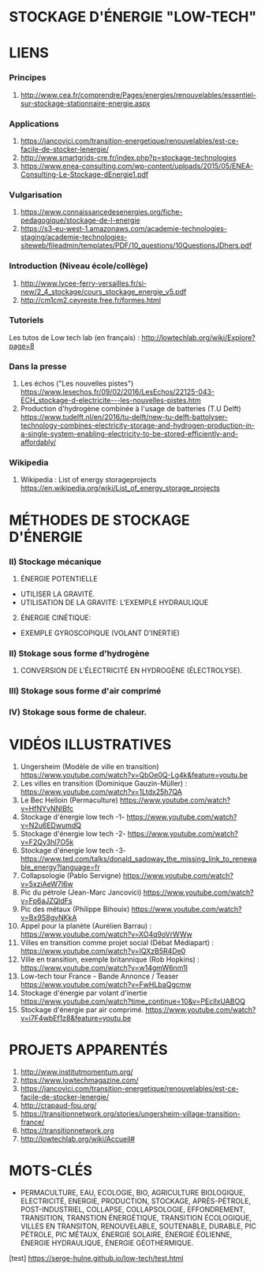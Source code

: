 STOCKAGE D'ÉNERGIE "LOW-TECH"
===


LIENS
===

### Principes
1. <http://www.cea.fr/comprendre/Pages/energies/renouvelables/essentiel-sur-stockage-stationnaire-energie.aspx>

### Applications
1. <https://jancovici.com/transition-energetique/renouvelables/est-ce-facile-de-stocker-lenergie/>
2. <http://www.smartgrids-cre.fr/index.php?p=stockage-technologies>
3. <https://www.enea-consulting.com/wp-content/uploads/2015/05/ENEA-Consulting-Le-Stockage-dEnergie1.pdf>

### Vulgarisation
1. <https://www.connaissancedesenergies.org/fiche-pedagogique/stockage-de-l-energie>
2. <https://s3-eu-west-1.amazonaws.com/academie-technologies-staging/academie-technologies-siteweb/fileadmin/templates/PDF/10_questions/10QuestionsJDhers.pdf>

### Introduction (Niveau école/collège)
1. <http://www.lycee-ferry-versailles.fr/si-new/2_4_stockage/cours_stockage_energie_v5.pdf>
2. <http://cm1cm2.ceyreste.free.fr/formes.html>

### Tutoriels
Les tutos de Low tech lab (en français) : <http://lowtechlab.org/wiki/Explore?page=8>

### Dans la presse
1. Les échos ("Les nouvelles pistes") <https://www.lesechos.fr/09/02/2016/LesEchos/22125-043-ECH_stockage-d-electricite---les-nouvelles-pistes.htm>
2. Production d'hydrogène combinée à l'usage de batteries (T.U Delft) <https://www.tudelft.nl/en/2016/tu-delft/new-tu-delft-battolyser-technology-combines-electricity-storage-and-hydrogen-production-in-a-single-system-enabling-electricity-to-be-stored-efficiently-and-affordably/>

### Wikipedia
1. Wikipedia : List of energy storageprojects <https://en.wikipedia.org/wiki/List_of_energy_storage_projects>


MÉTHODES DE STOCKAGE D'ÉNERGIE
===
### II) Stockage mécanique

1. ÉNERGIE POTENTIELLE
  - UTILISER LA GRAVITÉ.
  - UTILISATION DE LA GRAVITE: L'EXEMPLE HYDRAULIQUE
2. ÉNERGIE CINÉTIQUE:
  - EXEMPLE GYROSCOPIQUE (VOLANT D'INERTIE)

### II) Stokage sous forme d'hydrogène
1. CONVERSION DE L’ÉLECTRICITÉ EN HYDROGÈNE (ÉLECTROLYSE).

### III) Stokage sous forme d'air comprimé

### IV) Stokage sous forme de chaleur.




VIDÉOS ILLUSTRATIVES
===
 1. Ungersheim (Modèle de ville en transition) <https://www.youtube.com/watch?v=QbOe0Q-Lg4k&feature=youtu.be>
 2. Les villes en transition (Dominique Gauzin-Müller) :  <https://www.youtube.com/watch?v=1Ltdx25h7QA>
 3. Le Bec Helloin (Permaculture) <https://www.youtube.com/watch?v=HfNYyNNlBfc>
 4. Stockage d'énergie low tech -1- <https://www.youtube.com/watch?v=N2u6EDwumdQ>
 5. Stockage d'énergie low tech -2- <https://www.youtube.com/watch?v=F2Qy3hl7O5k>
 6. Stockage d'énergie low tech -3- <https://www.ted.com/talks/donald_sadoway_the_missing_link_to_renewable_energy?language=fr>
 7. Collapsologie (Pablo Servigne) <https://www.youtube.com/watch?v=5xziAeW7l6w>
 8. Pic du pétrole (Jean-Marc Jancovici) <https://www.youtube.com/watch?v=Fp6aJZQldFs>
 8. Pic des métaux (Philippe Bihouix) <https://www.youtube.com/watch?v=Bx9S8gvNKkA>
 10. Appel pour la planète (Aurélien Barrau) : <https://www.youtube.com/watch?v=XO4q9oVrWWw>
 11. Villes en transition comme projet social (Débat Médiapart) : <https://www.youtube.com/watch?v=IQXzB5R4De0>
 12. Ville en transition, exemple britannique (Rob Hopkins) : <https://www.youtube.com/watch?v=w14gmW6nm1I>
 13. Low-tech tour France - Bande Annonce / Teaser <https://www.youtube.com/watch?v=FwHLbaQgcmw>
 14. Stockage d'énergie par volant d'inertie <https://www.youtube.com/watch?time_continue=10&v=PEcIlxUABOQ>
 15. Stockage d'énergie par air comprimé. <https://www.youtube.com/watch?v=i7F4wbEf1z8&feature=youtu.be>


PROJETS APPARENTÉS
===
1. <http://www.institutmomentum.org/>
2. <https://www.lowtechmagazine.com/>
3.  <https://jancovici.com/transition-energetique/renouvelables/est-ce-facile-de-stocker-lenergie/>
4. <http://crapaud-fou.org/>
5. <https://transitionnetwork.org/stories/ungersheim-village-transition-france/>
6. <https://transitionnetwork.org>
7. <http://lowtechlab.org/wiki/Accueil#>


MOTS-CLÉS
===
- PERMACULTURE, EAU,  ECOLOGIE, BIO, AGRICULTURE BIOLOGIQUE, ELECTRICITÉ, ENERGIE, PRODUCTION, STOCKAGE, APRÈS-PÉTROLE, POST-INDUSTRIEL, COLLAPSE, COLLAPSOLOGIE, EFFONDREMENT, TRANSITION, TRANSTION ÉNERGÉTIQUE, TRANSITION ÉCOLOGIQUE, VILLES EN TRANSITON, RENOUVELABLE, SOUTENABLE, DURABLE, PIC PÉTROLE, PIC MÉTAUX, ÉNERGIE SOLAIRE, ÉNERGIE ÉOLIENNE, ÉNERGIE HYDRAULIQUE, ÉNERGIE GÉOTHERMIQUE.

[test] <https://serge-hulne.github.io/low-tech/test.html>
